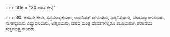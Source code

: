 +++
title = "30 ಅರಸ ಕೇಳೈ"

+++
30. ಅರಸನೇ ಕೇಳು. ಸಪ್ತಮಾತೃಕೆಯರು, ಉಪನಿಷತ್ ದೇವಿಯರು, ದಿಗ್ವನಿತೆಯರು, ವೇದವಿದ್ಯಾಂಗನೆಯರು, ನಾಗಕನ್ಯೆಯರು ವಿದ್ಯಾಧರಿಯರು, ಅಪ್ಸರೆಯರು, ಔಷಧ ಮಂತ್ರ ದೇವತೆಗಳೆಲ್ಲರೂ ಶಬರಿಯರಾಗಿ ಪರಶಿವೆಯ ಸುತ್ತಮುತ್ತ ಸೇರಿದರು.
